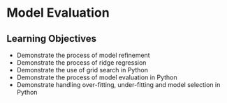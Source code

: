 # Model Evaluation

## Learning Objectives
- Demonstrate the process of model refinement
- Demonstrate the process of ridge regression
- Demonstrate the use of grid search in Python
- Demonstrate the process of model evaluation in Python
- Demonstrate handling over-fitting, under-fitting and model selection in Python